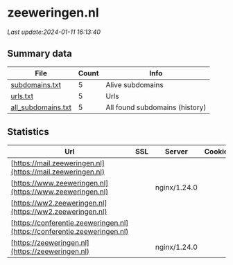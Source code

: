 # zeeweringen.nl
*Last update:2024-01-11 16:13:40*
## Summary data
| File       | Count | Info |
|------------|-------|------|
|[subdomains.txt](/data/zeeweringen/subdomains.txt)|5|Alive subdomains|
|[urls.txt](/data/zeeweringen/urls.txt)|5|Urls|
|[all_subdomains.txt](/data/zeeweringen/all_subdomains.txt)|5|All found subdomains (history)|
## Statistics
| Url | SSL | Server | Cookie | HSTS | CSP | XFO | XXP | RP | Tech |
|------------|-------|------|------|------|------|------|------|------|------|
|[https://mail.zeeweringen.nl](https://mail.zeeweringen.nl)| | | | | | | |:white_check_mark: | |Nginx:1.24.0| |
|[https://www.zeeweringen.nl](https://www.zeeweringen.nl)| |nginx/1.24.0| | | | | |:white_check_mark: | |Nginx:1.24.0| |
|[https://ww2.zeeweringen.nl](https://ww2.zeeweringen.nl)| | | | | | | |:white_check_mark: | |Nginx:1.24.0| |
|[https://conferentie.zeeweringen.nl](https://conferentie.zeeweringen.nl)| | | | | | | |:white_check_mark: | |Nginx:1.24.0| |
|[https://zeeweringen.nl](https://zeeweringen.nl)| |nginx/1.24.0| | | | | |:white_check_mark: | |Nginx:1.24.0| |